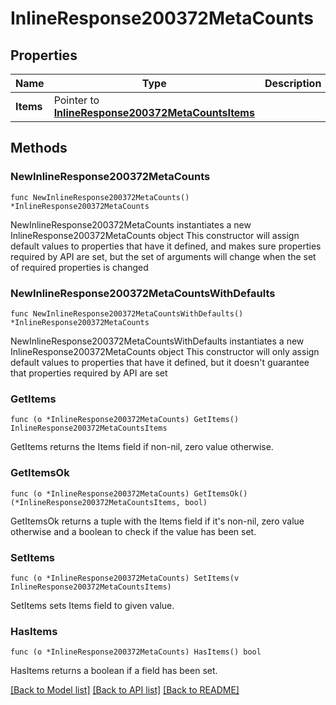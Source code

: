 # InlineResponse200372MetaCounts

## Properties

Name | Type | Description | Notes
------------ | ------------- | ------------- | -------------
**Items** | Pointer to [**InlineResponse200372MetaCountsItems**](InlineResponse200372MetaCountsItems.md) |  | [optional] 

## Methods

### NewInlineResponse200372MetaCounts

`func NewInlineResponse200372MetaCounts() *InlineResponse200372MetaCounts`

NewInlineResponse200372MetaCounts instantiates a new InlineResponse200372MetaCounts object
This constructor will assign default values to properties that have it defined,
and makes sure properties required by API are set, but the set of arguments
will change when the set of required properties is changed

### NewInlineResponse200372MetaCountsWithDefaults

`func NewInlineResponse200372MetaCountsWithDefaults() *InlineResponse200372MetaCounts`

NewInlineResponse200372MetaCountsWithDefaults instantiates a new InlineResponse200372MetaCounts object
This constructor will only assign default values to properties that have it defined,
but it doesn't guarantee that properties required by API are set

### GetItems

`func (o *InlineResponse200372MetaCounts) GetItems() InlineResponse200372MetaCountsItems`

GetItems returns the Items field if non-nil, zero value otherwise.

### GetItemsOk

`func (o *InlineResponse200372MetaCounts) GetItemsOk() (*InlineResponse200372MetaCountsItems, bool)`

GetItemsOk returns a tuple with the Items field if it's non-nil, zero value otherwise
and a boolean to check if the value has been set.

### SetItems

`func (o *InlineResponse200372MetaCounts) SetItems(v InlineResponse200372MetaCountsItems)`

SetItems sets Items field to given value.

### HasItems

`func (o *InlineResponse200372MetaCounts) HasItems() bool`

HasItems returns a boolean if a field has been set.


[[Back to Model list]](../README.md#documentation-for-models) [[Back to API list]](../README.md#documentation-for-api-endpoints) [[Back to README]](../README.md)


